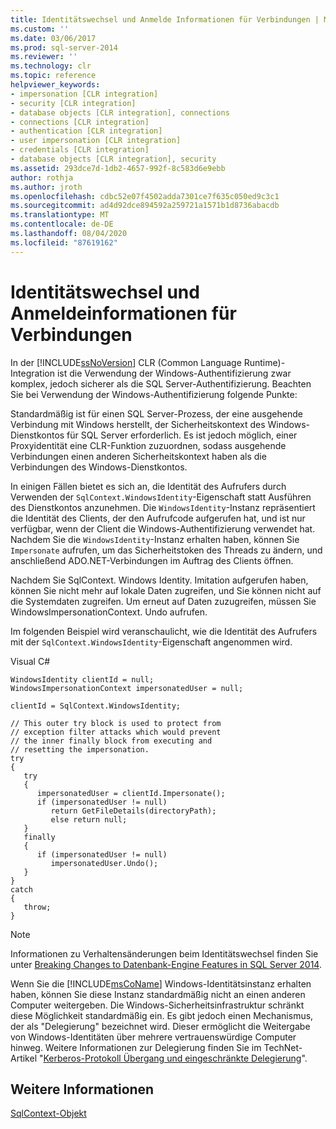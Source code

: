 ```yaml
---
title: Identitätswechsel und Anmelde Informationen für Verbindungen | Microsoft-Dokumentation
ms.custom: ''
ms.date: 03/06/2017
ms.prod: sql-server-2014
ms.reviewer: ''
ms.technology: clr
ms.topic: reference
helpviewer_keywords:
- impersonation [CLR integration]
- security [CLR integration]
- database objects [CLR integration], connections
- connections [CLR integration]
- authentication [CLR integration]
- user impersonation [CLR integration]
- credentials [CLR integration]
- database objects [CLR integration], security
ms.assetid: 293dce7d-1db2-4657-992f-8c583d6e9ebb
author: rothja
ms.author: jroth
ms.openlocfilehash: cdbc52e07f4502adda7301ce7f635c050ed9c3c1
ms.sourcegitcommit: ad4d92dce894592a259721a1571b1d8736abacdb
ms.translationtype: MT
ms.contentlocale: de-DE
ms.lasthandoff: 08/04/2020
ms.locfileid: "87619162"
---
```

# <a name="impersonation-and-credentials-for-connections"></a>Identitätswechsel und Anmeldeinformationen für Verbindungen
  In der [!INCLUDE[ssNoVersion](../../../includes/ssnoversion-md.md)] CLR (Common Language Runtime)-Integration ist die Verwendung der Windows-Authentifizierung zwar komplex, jedoch sicherer als die SQL Server-Authentifizierung. Beachten Sie bei Verwendung der Windows-Authentifizierung folgende Punkte:  
  
 Standardmäßig ist für einen SQL Server-Prozess, der eine ausgehende Verbindung mit Windows herstellt, der Sicherheitskontext des Windows-Dienstkontos für SQL Server erforderlich. Es ist jedoch möglich, einer Proxyidentität eine CLR-Funktion zuzuordnen, sodass ausgehende Verbindungen einen anderen Sicherheitskontext haben als die Verbindungen des Windows-Dienstkontos.  
  
 In einigen Fällen bietet es sich an, die Identität des Aufrufers durch Verwenden der `SqlContext.WindowsIdentity`-Eigenschaft statt Ausführen des Dienstkontos anzunehmen. Die `WindowsIdentity`-Instanz repräsentiert die Identität des Clients, der den Aufrufcode aufgerufen hat, und ist nur verfügbar, wenn der Client die Windows-Authentifizierung verwendet hat. Nachdem Sie die `WindowsIdentity`-Instanz erhalten haben, können Sie `Impersonate` aufrufen, um das Sicherheitstoken des Threads zu ändern, und anschließend ADO.NET-Verbindungen im Auftrag des Clients öffnen.  
  
 Nachdem Sie SqlContext. Windows Identity. Imitation aufgerufen haben, können Sie nicht mehr auf lokale Daten zugreifen, und Sie können nicht auf die Systemdaten zugreifen. Um erneut auf Daten zuzugreifen, müssen Sie WindowsImpersonationContext. Undo aufrufen.  
  
 Im folgenden Beispiel wird veranschaulicht, wie die Identität des Aufrufers mit der `SqlContext.WindowsIdentity`-Eigenschaft angenommen wird.  
  
 Visual C#  
  
```  
WindowsIdentity clientId = null;  
WindowsImpersonationContext impersonatedUser = null;  
  
clientId = SqlContext.WindowsIdentity;  
  
// This outer try block is used to protect from   
// exception filter attacks which would prevent  
// the inner finally block from executing and   
// resetting the impersonation.  
try  
{  
   try  
   {  
      impersonatedUser = clientId.Impersonate();  
      if (impersonatedUser != null)  
         return GetFileDetails(directoryPath);  
         else return null;  
   }  
   finally  
   {  
      if (impersonatedUser != null)  
         impersonatedUser.Undo();  
   }  
}  
catch  
{  
   throw;  
}  
```  
  
> [!NOTE]  
>  Informationen zu Verhaltensänderungen beim Identitätswechsel finden Sie unter [Breaking Changes to Datenbank-Engine Features in SQL Server 2014](../../../database-engine/breaking-changes-to-database-engine-features-in-sql-server-2016.md).  
  
 Wenn Sie die [!INCLUDE[msCoName](../../../includes/msconame-md.md)] Windows-Identitätsinstanz erhalten haben, können Sie diese Instanz standardmäßig nicht an einen anderen Computer weitergeben. Die Windows-Sicherheitsinfrastruktur schränkt diese Möglichkeit standardmäßig ein. Es gibt jedoch einen Mechanismus, der als "Delegierung" bezeichnet wird. Dieser ermöglicht die Weitergabe von Windows-Identitäten über mehrere vertrauenswürdige Computer hinweg. Weitere Informationen zur Delegierung finden Sie im TechNet-Artikel "[Kerberos-Protokoll Übergang und eingeschränkte Delegierung](https://go.microsoft.com/fwlink/?LinkId=50419)".  
  
## <a name="see-also"></a>Weitere Informationen  
 [SqlContext-Objekt](../../clr-integration-data-access-in-process-ado-net/sqlcontext-object.md)  
  
  
